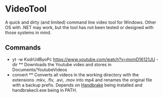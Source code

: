 ﻿# VideoTool

A quick and dirty (and limited) command line video tool for Windows. Other OS with .NET may work, but the tool has not been tested or designed with those systems in mind.

## Commands
* yt -w KsdrUdByoPc https://www.youtube.com/watch?v=mxmD16121JU -dir <optional>
** Downloads the Youtube video and stores in Documents/YoutubeVideos
* convert
** Converts all videos in the working directory with the extensions .mkv, .flv, .avi, .mov into mp4 and renames the original file with a backup prefix.
   Depends on [Handbrake](https://handbrake.fr/) being installed and handbrakecli.exe being in PATH.